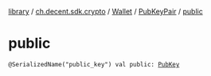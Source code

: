 [library](../../../index.md) / [ch.decent.sdk.crypto](../../index.md) / [Wallet](../index.md) / [PubKeyPair](index.md) / [public](./public.md)

# public

`@SerializedName("public_key") val public: `[`PubKey`](../../../ch.decent.sdk.model/-pub-key/index.md)